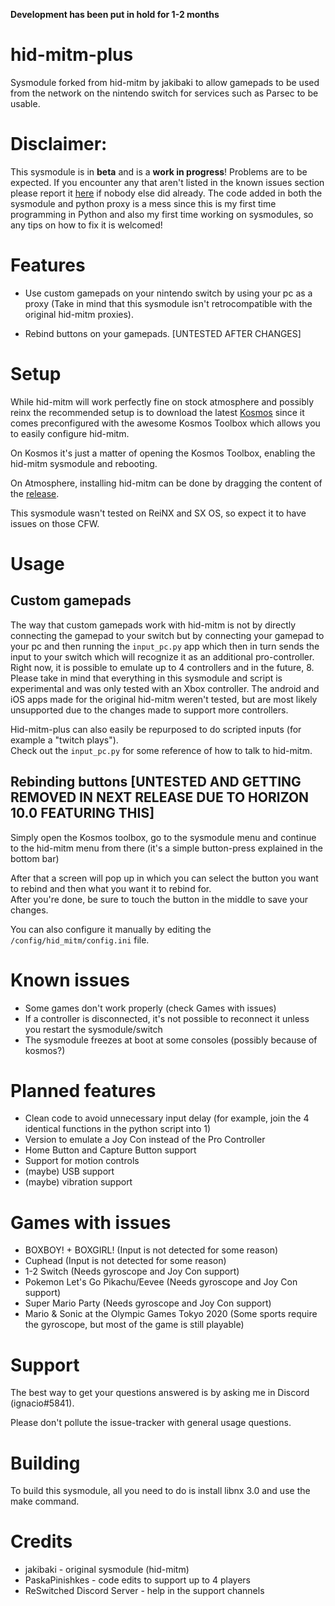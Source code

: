 **Development has been put in hold for 1-2 months**
# hid-mitm-plus

Sysmodule forked from hid-mitm by jakibaki to allow gamepads to be used from the network on the nintendo switch for services such as Parsec to be usable.

# Disclaimer:
This sysmodule is in **beta** and is a **work in progress**! Problems are to be expected. If you encounter any that aren't listed in the known issues section please report it [here](https://github.com/PaskaPinishkes/hid-mitm-plus/issues) if nobody else did already.
The code added in both the sysmodule and python proxy is a mess since this is my first time programming in Python and also my first time working on sysmodules, so any tips on how to fix it is welcomed!

# Features
* Use custom gamepads on your nintendo switch by using your pc as a proxy (Take in mind that this sysmodule isn't retrocompatible with the original hid-mitm proxies).

* Rebind buttons on your gamepads. [UNTESTED AFTER CHANGES]



# Setup
While hid-mitm will work perfectly fine on stock atmosphere and possibly reinx the recommended setup is to download the latest [Kosmos](https://github.com/AtlasNX/Kosmos) since it comes preconfigured with the awesome Kosmos Toolbox which allows you to easily configure hid-mitm.

On Kosmos it's just a matter of opening the Kosmos Toolbox, enabling the hid-mitm sysmodule and rebooting.

On Atmosphere, installing hid-mitm can be done by dragging the content of the [release](https://github.com/jakibaki/hid-mitm/releases).

This sysmodule wasn't tested on ReiNX and SX OS, so expect it to have issues on those CFW.

# Usage
## Custom gamepads
The way that custom gamepads work with hid-mitm is not by directly connecting the gamepad to your switch but by connecting your gamepad to your pc and then running the `input_pc.py` app which then in turn sends the input to your switch which will recognize it as an additional pro-controller. Right now, it is possible to emulate up to 4 controllers and in the future, 8. Please take in mind that everything in this sysmodule and script is experimental and was only tested with an Xbox controller.
The android and iOS apps made for the original hid-mitm weren't tested, but are most likely unsupported due to the changes made to support more controllers.

Hid-mitm-plus can also easily be repurposed to do scripted inputs (for example a "twitch plays").  
Check out the `input_pc.py` for some reference of how to talk to hid-mitm.

## Rebinding buttons [UNTESTED AND GETTING REMOVED IN NEXT RELEASE DUE TO HORIZON 10.0 FEATURING THIS]
Simply open the Kosmos toolbox, go to the sysmodule menu and continue to the hid-mitm menu from there (it's a simple button-press explained in the bottom bar)

After that a screen will pop up in which you can select the button you want to rebind and then what you want it to rebind for.  
After you're done, be sure to touch the button in the middle to save your changes.

You can also configure it manually by editing the `/config/hid_mitm/config.ini` file.



# Known issues
* Some games don't work properly (check Games with issues)
* If a controller is disconnected, it's not possible to reconnect it unless you restart the sysmodule/switch
* The sysmodule freezes at boot at some consoles (possibly because of kosmos?)

# Planned features

* Clean code to avoid unnecessary input delay (for example, join the 4 identical functions in the python script into 1)
* Version to emulate a Joy Con instead of the Pro Controller
* Home Button and Capture Button support
* Support for motion controls
* (maybe) USB support
* (maybe) vibration support

# Games with issues
* BOXBOY! + BOXGIRL! (Input is not detected for some reason)
* Cuphead (Input is not detected for some reason)
* 1-2 Switch (Needs gyroscope and Joy Con support)
* Pokemon Let's Go Pikachu/Eevee (Needs gyroscope and Joy Con support)
* Super Mario Party (Needs gyroscope and Joy Con support)
* Mario & Sonic at the Olympic Games Tokyo 2020 (Some sports require the gyroscope, but most of the game is still playable)

# Support

The best way to get your questions answered is by asking me in Discord (ignacio#5841).

Please don't pollute the issue-tracker with general usage questions.

# Building

To build this sysmodule, all you need to do is install libnx 3.0 and use the make command.

# Credits
* jakibaki - original sysmodule (hid-mitm)
* PaskaPinishkes - code edits to support up to 4 players
* ReSwitched Discord Server - help in the support channels
